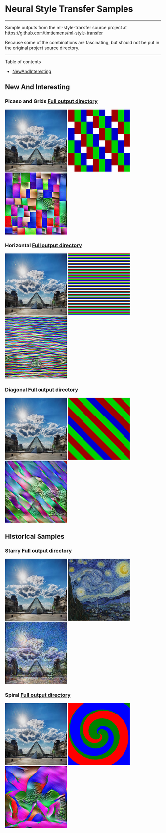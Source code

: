 # Neural Style Transfer Samples

----

Sample outputs from the ml-style-transfer source project at https://github.com/timtiemens/ml-style-transfer


Because some of the combinations are fascinating,
but should not be put in the original project source directory.

----

Table of contents

 * [NewAndInteresting](#newandinteresting)


## New And Interesting

### Picaso and Grids [Full output directory](samples/2023-03-13-picaso/)

<img title="content image" width="200px" height="200px"
     src="images/louvre_small.jpg" >
<img title="style image" width="200px" height="200px"
     src="images/grid400x400-offset-40x40.png" >
<img title="5000 epochs" width="200px" height="200px"
     src="samples/2023-03-13-picaso/image_05000.jpg" >


### Horizontal [Full output directory](samples/2023-03-11-horizontal/)

<img title="content image" width="200px" height="200px"
     src="images/louvre_small.jpg" >
<img title="style image" width="200px" height="200px"
     src="images/grid400x400-5x400.jpg" >
<img title="250 epochs" width="200px" height="200px"
     src="samples/2023-03-11-horizontal/image_00250.jpg" >

### Diagonal [Full output directory](samples/2023-03-18-diagonal)

<img title="content image" width="200px" height="200px"
     src="images/louvre_small.jpg" >
<img title="style image" width="200px" height="200px"
     src="images/band400x400-rotate45.png" >
<img title="250 epochs" width="200px" height="200px"
     src="samples/2023-03-18-diagonal/image_00250.jpg" >


## Historical Samples


### Starry [Full output directory](samples/2023-03-23-starry)

<img title="content image" width="200px" height="200px"
     src="images/louvre_small.jpg" >
<img title="style image" width="200px" height="200px"
     src="images/starry_night_400x400.jpg" >
<img title="250 epochs" width="200px" height="200px"
     src="samples/2023-03-23-starry/image_00250.jpg" >

### Spiral [Full output directory](samples/2023-03-24-spiral)

<img title="content image" width="200px" height="200px"
     src="images/louvre_small.jpg" >
<img title="style image" width="200px" height="200px"
     src="images/spiral-rgb-400x400.png" >
<img title="5000 epochs" width="200px" height="200px"
     src="samples/2023-03-24-spiral/image_05000.jpg" >
